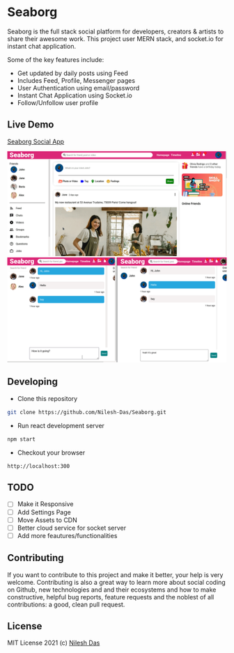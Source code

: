 # Seaborg
Seaborg is the full stack social platform for developers, creators & artists to share their awesome work.
This project user MERN stack, and socket.io for instant chat application.

Some of the key features include:
* Get updated by daily posts using Feed
* Includes Feed, Profile, Messenger pages
* User Authentication using email/password
* Instant Chat Application using Socket.io
* Follow/Unfollow user profile

## Live Demo
[Seaborg Social App](https://seaborg.netlify.app/)

![Demo1](../demo1.gif)
![Demo2](../demo2.gif)

## Developing
- Clone this repository
```bash
git clone https://github.com/Nilesh-Das/Seaborg.git
```
- Run react development server
```bash
npm start
```
- Checkout your browser
```
http://localhost:300
```
## TODO
- [ ] Make it Responsive 
- [ ] Add Settings Page
- [ ] Move Assets to CDN
- [ ] Better cloud service for socket server
- [ ] Add more feautures/functionalities

## Contributing

If you want to contribute to this project and make it better, your help is very welcome. Contributing is also a great way to learn more about social coding on Github, new technologies and and their ecosystems and how to make constructive, helpful bug reports, feature requests and the noblest of all contributions: a good, clean pull request.

## License
MIT License 2021 (c) [Nilesh Das](../LICENSE)
